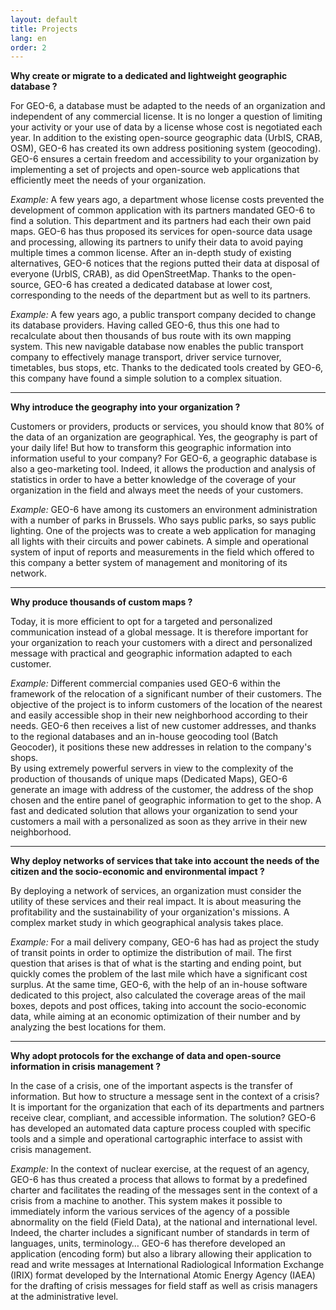 ```yaml
---
layout: default
title: Projects
lang: en
order: 2
---
```

**Why create or migrate to a dedicated and lightweight geographic database ?**

For GEO-6, a database must be adapted to the needs of an organization and independent of any commercial license. It is no longer a question of limiting your activity or your use of data by a license whose cost is negotiated each year. In addition to the existing open-source geographic data (UrbIS, CRAB, OSM), GEO-6 has created its own address positioning system (geocoding). GEO-6 ensures a certain freedom and accessibility to your organization by implementing a set of projects and open-source web applications that efficiently meet the needs of your organization.

*Example:* A few years ago, a department whose license costs prevented the development of common application with its partners mandated GEO-6 to find a solution.  This department and its partners had each their own paid maps. GEO-6 has thus proposed its services for open-source data usage and processing, allowing its partners to unify their data to avoid paying multiple times a common license. After an in-depth study of existing alternatives, GEO-6 notices that the regions putted their data at disposal of everyone (UrbIS, CRAB), as did OpenStreetMap. Thanks to the open-source, GEO-6 has created a dedicated database at lower cost, corresponding to the needs of the department but as well to its partners.

*Example:* A few years ago, a public transport company decided to change its database providers. Having called GEO-6, thus this one had to recalculate about then thousands of bus route with its own mapping system. This new navigable database now enables the public transport company to effectively manage transport, driver service turnover, timetables, bus stops, etc. Thanks to the dedicated tools created by GEO-6, this company have found a simple solution to a complex situation.

-------------------------

**Why introduce the geography into your organization ?**

Customers or providers, products or services, you should know that 80% of the data of an organization are geographical. Yes, the geography is part of your daily life! But how to transform this geographic information into information useful to your company? For GEO-6, a geographic database is also a geo-marketing tool. Indeed, it allows the production and analysis of statistics in order to have a better knowledge of the coverage of your organization in the field and always meet the needs of your customers.

*Example:* GEO-6 have among its customers an environment administration with a number of parks in Brussels. Who says public parks, so says public lighting. One of the projects was to create a web application for managing all lights with their circuits and power cabinets. A simple and operational system of input of reports and measurements in the field which offered to this company a better system of management and monitoring of its network.

-------------------------

**Why produce thousands of custom maps ?**

Today, it is more efficient to opt for a targeted and personalized communication instead of a global message. It is therefore important for your organization to reach your customers with a direct and personalized message with practical and geographic information adapted to each customer.

*Example:* Different commercial companies used  GEO-6 within the framework of the relocation of a significant number of their customers. The objective of the project is to inform customers of the location of the nearest and easily accessible shop in their new neighborhood according to their needs. GEO-6 then receives a list of new customer addresses, and thanks to the regional databases and an in-house geocoding tool (Batch Geocoder), it positions these new addresses in relation to the company's shops.  
By using extremely powerful servers in view to the complexity of the production of thousands of unique maps (Dedicated Maps), GEO-6 generate an image with address of the customer, the address of the shop chosen and the entire panel of geographic information to get to the shop. A fast and dedicated solution that allows your organization to send your customers a mail with a personalized as soon as they arrive in their new neighborhood.

-------------------------

**Why deploy networks of services that take into account the needs of the citizen and the socio-economic and environmental impact ?**

By deploying a network of services, an organization must consider the utility of these services and their real impact. It is about measuring the profitability and the sustainability of your organization's missions. A complex market study in which geographical analysis takes place.

*Example:* For a mail delivery company, GEO-6 has had as project the study of transit points in order to optimize the distribution of mail. The first question that arises is that of what is the starting and ending point, but quickly comes the problem of the last mile which have a significant cost surplus. At the same time, GEO-6, with the help of an in-house software dedicated to this project, also calculated the coverage areas of the mail boxes, depots and post offices, taking into account the socio-economic data, while aiming at an economic optimization of their number and by analyzing the best locations for them.

-------------------------

**Why adopt protocols for the exchange of data and open-source information in crisis management ?**

In the case of a crisis, one of the important aspects is the transfer of information. But how to structure a message sent in the context of a crisis? It is important for the organization that each of its departments and partners receive clear, compliant, and accessible information. The solution? GEO-6 has developed an automated data capture process coupled with specific tools and a simple and operational cartographic interface to assist with crisis management.

*Example:* In the context of nuclear exercise, at the request of an agency, GEO-6 has thus created a process that allows to format by a predefined charter and facilitates the reading of the messages sent in the context of a crisis from a machine to another. This system makes it possible to immediately inform the various services of the agency of a possible abnormality on the field (Field Data), at the national and international level. Indeed, the charter includes a significant number of standards in term of languages, units, terminology… GEO-6 has therefore developed an application (encoding form) but also a library allowing their application to read and write messages at International Radiological Information Exchange (IRIX) format developed by the International Atomic Energy Agency (IAEA) for the drafting of crisis messages for field staff as well as crisis managers at the administrative level.
